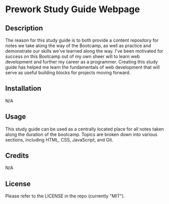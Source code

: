 # Prework Study Guide Webpage

## Description

The reason for this study guide is to both provide a content repository for notes we take along the way of the Bootcamp, as well as practice and demonstrate our skills we've learned along the way.  I've been motivated for success on this Bootcamp out of my own sheer will to learn web development and further my career as a programmer.  Creating this study guide has helped me learn the fundamentals of web development that will serve as useful building blocks for projects moving forward.

## Installation

N/A

## Usage

This study guide can be used as a centrally located place for all notes taken along the duration of the bootcamp.  Topics are broken down into various sections, including HTML, CSS, JavaScript, and Git.

## Credits

N/A

## License

Please refer to the LICENSE in the repo (currently "MIT").